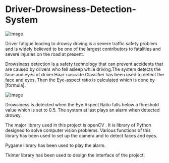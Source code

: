 # Driver-Drowsiness-Detection-System

![image](https://user-images.githubusercontent.com/98420946/187268197-11c0c514-9bb1-47c2-a3bf-abe71cf208b8.png)


Driver fatigue leading to drowsy driving is a severe traffic safety problem and is widely believed to be one of the largest contributors to fatalities and severe injuries on the road at present.

Drowsiness detection is a safety technology that can prevent accidents that are caused by drivers who fell asleep while driving.The system detects the face and eyes of driver.Haar-cascade Classifier has been used to detect the face and eyes. Then the Eye-aspect ratio is calculated which is done by [formula].

![image](https://user-images.githubusercontent.com/98420946/187268346-cc01db25-17c7-43c5-8593-14bddccac059.png)


Drowsiness is detected when the Eye Aspect Ratio falls below a threshold value which is set to 0.5. The system at last plays an alarm when detected drowsy. 


The major library used in this project is openCV . It is library of Python designed to solve computer vision problems. Various functions of this library has been used to set up the camera and to detect faces and eyes. 

Pygame library has been used to play the alarm. 

Tkinter library has been used to design the interface of the project.
